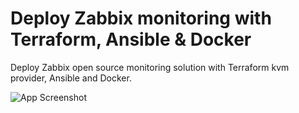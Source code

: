 
# Deploy Zabbix monitoring with Terraform, Ansible & Docker

Deploy Zabbix open source monitoring solution with Terraform kvm provider, Ansible and Docker. 

![App Screenshot](https://i.imgur.com/3JG2oIB.png)
